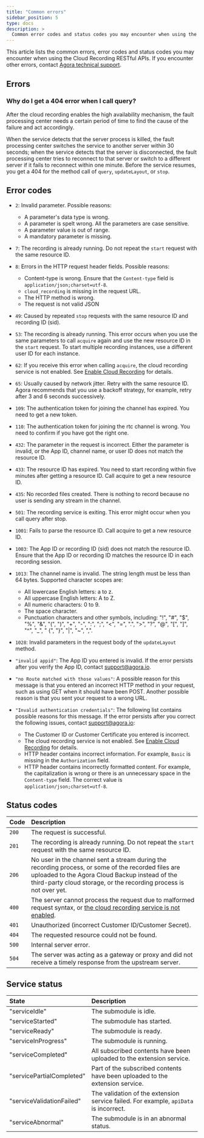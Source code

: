 ```yaml
---
title: "Common errors"
sidebar_position: 5
type: docs
description: >
  Common error codes and status codes you may encounter when using the Cloud Recording RESTful APIs.
---
```


This article lists the common errors, error codes and status codes you may encounter when using the Cloud Recording RESTful APIs. If you encounter other errors, contact [Agora technical support](mailto:support@agora.io).

## Errors

### Why do I get a 404 error when I call query?

After the cloud recording enables the high availability mechanism, the fault processing center needs a certain period of time to find the cause of the failure and act accordingly.

When the service detects that the server process is killed, the fault processing center switches the service to another server within 30 seconds; when the service detects that the server is disconnected, the fault processing center tries to reconnect to that server or switch to a different server if it fails to reconnect within one minute. Before the service resumes, you get a 404 for the method call of `query`, `updateLayout`, or `stop`.

## Error codes

- `2`: Invalid parameter. Possible reasons:
	- A parameter's data type is wrong.
	- A parameter is spelt wrong. All the parameters are case sensitive.
	- A parameter value is out of range.
	- A mandatory parameter is missing.
  
- `7`: The recording is already running. Do not repeat the `start` request with the same resource ID.
- `8`: Errors in the HTTP request header fields. Possible reasons:
  - Content-type is wrong. Ensure that the `Content-type` field is `application/json;charset=utf-8`.
  - `cloud_recording` is missing in the request URL.
  - The HTTP method is wrong.
  - The request is not valid JSON
- `49`: Caused by repeated `stop` requests with the same resource ID and recording ID (sid).
- `53`: The recording is already running. This error occurs when you use the same parameters to call `acquire` again and use the new resource ID in the `start` request. To start multiple recording instances, use a different user ID for each instance.
- `62`: If you receive this error when calling `acquire`, the cloud recording service is not enabled. See [Enable Cloud Recording](./rest-api/rest) for details.
- `65`: Usually caused by network jitter. Retry with the same resource ID. Agora recommends that you use a backoff strategy, for example, retry after 3 and 6 seconds successively.
- `109`: The authentication token for joining the <Vg k="VSDK" /> channel has expired. You need to get a new token.
- `110`: The authentication token for joining the rtc channel is wrong. You need to confirm if you have got the right one.
- `432`: The parameter in the request is incorrect. Either the parameter is invalid, or the App ID, channel name, or user ID does not match the resource ID.
- `433`: The resource ID has expired. You need to start recording within five minutes after getting a resource ID. Call acquire to get a new resource ID.
- `435`: No recorded files created. There is nothing to record because no user is sending any stream in the channel.
- `501`: The recording service is exiting. This error might occur when you call query after stop.
- `1001`: Fails to parse the resource ID. Call acquire to get a new resource ID.
- `1003`: The App ID or recording ID (sid) does not match the resource ID. Ensure that the App ID or recording ID matches the resource ID in each recording session.
- `1013`: The channel name is invalid. The string length must be less than 64 bytes. Supported character scopes are:
  - All lowercase English letters: a to z.        
  - All uppercase English letters: A to Z.
  - All numeric characters: 0 to 9.
  - The space character.
  - Punctuation characters and other symbols, including: "!", "#", "$", "%", "&", "(", ")", "+", "-", ":", ";", "\<", "=", ".", ">", "?", "@", "[", "]", "^", "_", " {", "}", "|", "~", ",".
- `1028`: Invalid parameters in the request body of the `updateLayout` method.
- `"invalid appid"`: The App ID you entered is invalid. If the error persists after you verify the App ID, contact [support@agora.io](mailto:support@agora.io).
- `"no Route matched with those values"`: A possible reason for this message is that you entered an incorrect HTTP method in your request, such as using GET when it should have been POST. Another possible reason is that you sent your request to a wrong URL.
- `"Invalid authentication credentials"`: The following list contains possible reasons for this message. If the error persists after you correct the following issues, contact [support@agora.io](mailto:support@agora.io):
  - The Customer ID or Customer Certificate you entered is incorrect.
  - The cloud recording service is not enabled. See [Enable Cloud Recording](./rest-api/rest) for details.
  - HTTP header contains incorrect information. For example, `Basic` is missing in the `Authorization` field.
  - HTTP header contains incorrectly formatted content. For example, the capitalization is wrong or there is an unnecessary space in the `Content-type` field. The correct value is `application/json;charset=utf-8`.

## Status codes

| Code | Description                                                  |
| :--- | :----------------------------------------------------------- |
| `200`  | The request is successful.                                   |
| `201`  | The recording is already running. Do not repeat the `start` request with the same resource ID. |
| `206`  | No user in the channel sent a stream during the recording process, or some of the recorded files are uploaded to the Agora Cloud Backup instead of the third-party cloud storage, or the recording process is not over yet. |
| `400`  | The server cannot process the request due to malformed request syntax, or [the cloud recording service is not enabled](./rest-api/rest). |
| `401`  | Unauthorized (incorrect Customer ID/Customer Secret).        |
| `404`  | The requested resource could not be found.                   |
| `500`  | Internal server error.                                       |
| `504`  | The server was acting as a gateway or proxy and did not receive a timely response from the upstream server. |

## Service status

| State                     | Description                                                  |
| :------------------------ | :----------------------------------------------------------- |
| "serviceIdle"             | The submodule is idle.                                       |
| "serviceStarted"          | The submodule has started.                                   |
| "serviceReady"            | The submodule is ready.                                      |
| "serviceInProgress"       | The submodule is running.                                    |
| "serviceCompleted"        | All subscribed contents have been uploaded to the extension service. |
| "servicePartialCompleted" | Part of the subscribed contents have been uploaded to the extension service. |
| "serviceValidationFailed" | The validation of the extension service failed. For example, `apiData` is incorrect. |
| "serviceAbnormal"         | The submodule is in an abnormal status.                      |

